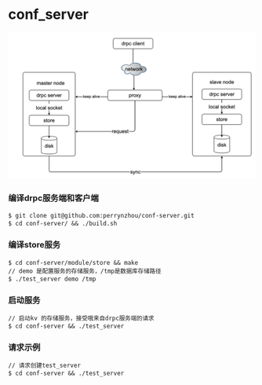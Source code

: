 # conf_server


![](./doc/conf-server-design.png)
### 编译drpc服务端和客户端

```
$ git clone git@github.com:perrynzhou/conf-server.git
$ cd conf-server/ && ./build.sh

```

### 编译store服务

```
$ cd conf-server/module/store && make
// demo 是配置服务的存储服务，/tmp是数据库存储路径
$ ./test_server demo /tmp
```

### 启动服务

```
// 启动kv 的存储服务，接受哦来自drpc服务端的请求
$ cd conf-server && ./test_server
```
### 请求示例
```
// 请求创建test_server
$ cd conf-server && ./test_server
```
